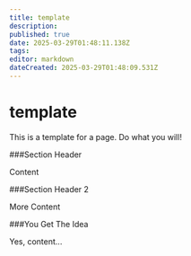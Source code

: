 ```yaml
---
title: template
description: 
published: true
date: 2025-03-29T01:48:11.138Z
tags: 
editor: markdown
dateCreated: 2025-03-29T01:48:09.531Z
---
```


# template

This is a template for a page.  Do what you will!

###Section Header

Content

###Section Header 2

More Content

###You Get The Idea

Yes, content...

